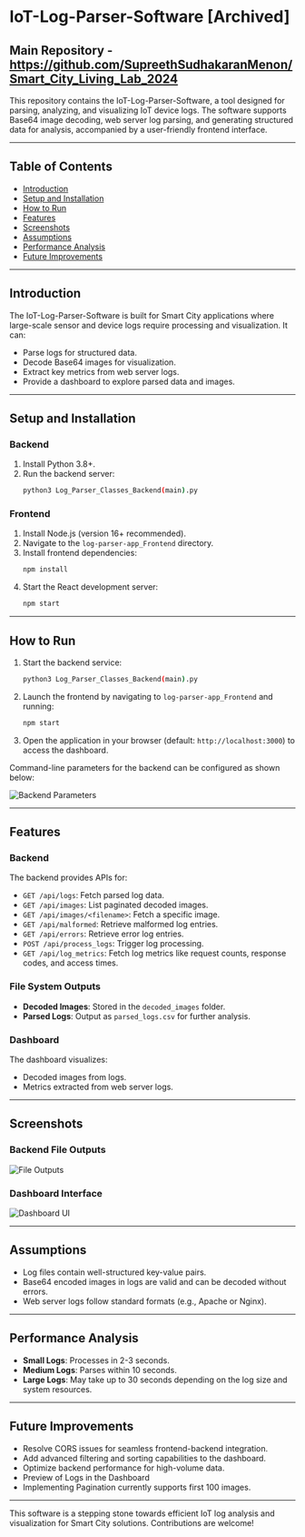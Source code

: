
# IoT-Log-Parser-Software [Archived]


## Main Repository - https://github.com/SupreethSudhakaranMenon/Smart_City_Living_Lab_2024

This repository contains the IoT-Log-Parser-Software, a tool designed for parsing, analyzing, and visualizing IoT device logs. The software supports Base64 image decoding, web server log parsing, and generating structured data for analysis, accompanied by a user-friendly frontend interface.

---

## Table of Contents
- [Introduction](#introduction)
- [Setup and Installation](#setup-and-installation)
- [How to Run](#how-to-run)
- [Features](#features)
- [Screenshots](#screenshots)
- [Assumptions](#assumptions)
- [Performance Analysis](#performance-analysis)
- [Future Improvements](#future-improvements)

---

## Introduction

The IoT-Log-Parser-Software is built for Smart City applications where large-scale sensor and device logs require processing and visualization. It can:
- Parse logs for structured data.
- Decode Base64 images for visualization.
- Extract key metrics from web server logs.
- Provide a dashboard to explore parsed data and images.

---

## Setup and Installation

### Backend
1. Install Python 3.8+.
2. Run the backend server:
   ```bash
   python3 Log_Parser_Classes_Backend(main).py
   ```

### Frontend
1. Install Node.js (version 16+ recommended).
2. Navigate to the `log-parser-app_Frontend` directory.
3. Install frontend dependencies:
   ```bash
   npm install
   ```
4. Start the React development server:
   ```bash
   npm start
   ```

---

## How to Run

1. Start the backend service:
   ```bash
   python3 Log_Parser_Classes_Backend(main).py
   ```
2. Launch the frontend by navigating to `log-parser-app_Frontend` and running:
   ```bash
   npm start
   ```
3. Open the application in your browser (default: `http://localhost:3000`) to access the dashboard.

Command-line parameters for the backend can be configured as shown below:

![Backend Parameters](https://github.com/user-attachments/assets/3951d322-5fa2-442a-b37b-b6e3706a6a39)

---

## Features

### Backend
The backend provides APIs for:
- `GET /api/logs`: Fetch parsed log data.
- `GET /api/images`: List paginated decoded images.
- `GET /api/images/<filename>`: Fetch a specific image.
- `GET /api/malformed`: Retrieve malformed log entries.
- `GET /api/errors`: Retrieve error log entries.
- `POST /api/process_logs`: Trigger log processing.
- `GET /api/log_metrics`: Fetch log metrics like request counts, response codes, and access times.

### File System Outputs
- **Decoded Images**: Stored in the `decoded_images` folder.
- **Parsed Logs**: Output as `parsed_logs.csv` for further analysis.

### Dashboard
The dashboard visualizes:
- Decoded images from logs.
- Metrics extracted from web server logs.

---

## Screenshots

### Backend File Outputs
![File Outputs](https://github.com/user-attachments/assets/66847614-7226-443a-a154-c20966dfab96)

### Dashboard Interface
![Dashboard UI](https://github.com/user-attachments/assets/91cbad75-baf4-43dd-8ee2-535896c264b6)

---

## Assumptions

- Log files contain well-structured key-value pairs.
- Base64 encoded images in logs are valid and can be decoded without errors.
- Web server logs follow standard formats (e.g., Apache or Nginx).

---

## Performance Analysis

- **Small Logs**: Processes in 2-3 seconds.
- **Medium Logs**: Parses within 10 seconds.
- **Large Logs**: May take up to 30 seconds depending on the log size and system resources.

---

## Future Improvements

- Resolve CORS issues for seamless frontend-backend integration.
- Add advanced filtering and sorting capabilities to the dashboard.
- Optimize backend performance for high-volume data.
- Preview of Logs in the Dashboard
- Implementing Pagination currently supports first 100 images. 

---

This software is a stepping stone towards efficient IoT log analysis and visualization for Smart City solutions. Contributions are welcome!
